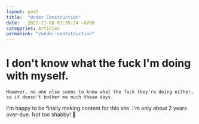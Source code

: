 ```yaml
---
layout: post
title:  "Under Construction"
date:   2022-11-08 01:35:24 -0700
categories: Articles
permalink: "/under-contstruction"
---
```


# I don't know what the fuck I'm doing with myself.

`However, no one else seems to know what the fuck they're doing either, so it doesn't bother me much these days.`

I'm happy to be finally making content for this site. I'm only about 2 years over-due. Not too shabby! 🙂